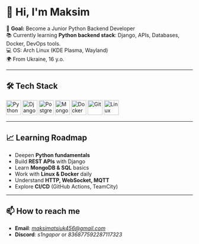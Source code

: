 # 👋 Hi, I'm Maksim  

🎯 **Goal:** Become a Junior Python Backend Developer  
📚 Currently learning **Python backend stack**: Django, APIs, Databases, Docker, DevOps tools.  
💻 OS: Arch Linux (KDE Plasma, Wayland)  
🌍 From Ukraine, 16 y.o.  

---

## 🛠 Tech Stack  

<p align="left">
  <img src="https://cdn.jsdelivr.net/gh/devicons/devicon/icons/python/python-original.svg" width="40" height="40" title="Python"/>
  <img src="https://cdn.jsdelivr.net/gh/devicons/devicon/icons/django/django-plain.svg" width="40" height="40" title="Django"/>
  <img src="https://cdn.jsdelivr.net/gh/devicons/devicon/icons/postgresql/postgresql-original.svg" width="40" height="40" title="PostgreSQL"/>
  <img src="https://cdn.jsdelivr.net/gh/devicons/devicon/icons/mongodb/mongodb-original.svg" width="40" height="40" title="MongoDB"/>
  <img src="https://cdn.jsdelivr.net/gh/devicons/devicon/icons/docker/docker-original.svg" width="40" height="40" title="Docker"/>
  <img src="https://cdn.jsdelivr.net/gh/devicons/devicon/icons/git/git-original.svg" width="40" height="40" title="Git"/>
  <img src="https://cdn.jsdelivr.net/gh/devicons/devicon/icons/linux/linux-original.svg" width="40" height="40" title="Linux"/>
</p>

---

## 📈 Learning Roadmap  
- Deepen **Python fundamentals**  
- Build **REST APIs** with Django  
- Learn **MongoDB & SQL** basics  
- Work with **Linux & Docker** daily  
- Understand **HTTP, WebSocket, MQTT**  
- Explore **CI/CD** (GitHub Actions, TeamCity)  

---

## 📫 How to reach me  
- **Email**: *maksimatsiuk456@gmail.com*
- **Discord**: *s1ngapor* or *836877592287117323*
